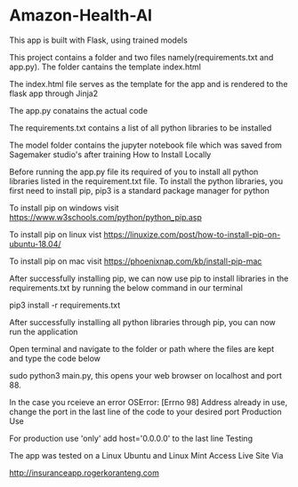 # Amazon-Health-AI

This app is built with Flask, using trained models

This project contains a folder and two files namely(requirements.txt and app.py). The folder cantains the template index.html

The index.html file serves as the template for the app and is rendered to the flask app through Jinja2

The app.py conatains the actual code

The requirements.txt contains a list of all python libraries to be installed

The model folder contains the jupyter notebook file which was saved from Sagemaker studio's after training
How to Install Locally

Before running the app.py file its required of you to install all python libraries listed in the requirement.txt file. To install the python libraries, you first need to install pip, pip3 is a standard package manager for python

To install pip on windows visit https://www.w3schools.com/python/python_pip.asp

To install pip on linux vist https://linuxize.com/post/how-to-install-pip-on-ubuntu-18.04/

To install pip on mac visit https://phoenixnap.com/kb/install-pip-mac

After successfully installing pip, we can now use pip to install libraries in the requirements.txt by running the below command in our terminal

pip3 install -r requirements.txt

After successfully installing all python libraries through pip, you can now run the application

Open terminal and navigate to the folder or path where the files are kept and type the code below

sudo python3 main.py, this opens your web browser on localhost and port 88.

In the case you rceieve an error OSError: [Errno 98] Address already in use, change the port in the last line of the code to your desired port
Production Use

For production use 'only' add host='0.0.0.0' to the last line
Testing

The app was tested on a Linux Ubuntu and Linux Mint
Access Live Site Via

http://insuranceapp.rogerkoranteng.com
